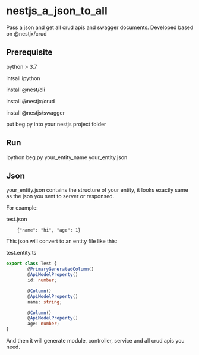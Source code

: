 # nestjs_a_json_to_all
Pass a json and get all crud apis and swagger documents.
Developed based on @nestjx/crud
## Prerequisite
python > 3.7

intsall ipython

install @nest/cli

install @nestjx/crud

install @nestjs/swagger

put beg.py into your nestjs project folder

## Run
ipython beg.py your_entity_name your_entity.json
## Json
your_entity.json contains the structure of your entity, it looks exactly same as the json you sent to server or responsed.

For example: 

test.json

        {"name": "hi", "age": 1} 

This json will convert to an entity file like this:

test.entity.ts
```typescript
export class Test {
        @PrimaryGeneratedColumn()
        @ApiModelProperty()
        id: number;

        @Column()
        @ApiModelProperty()
        name: string;

        @Column()
        @ApiModelProperty()
        age: number;
}
```
And then it will generate module, controller, service and all crud apis you need.

